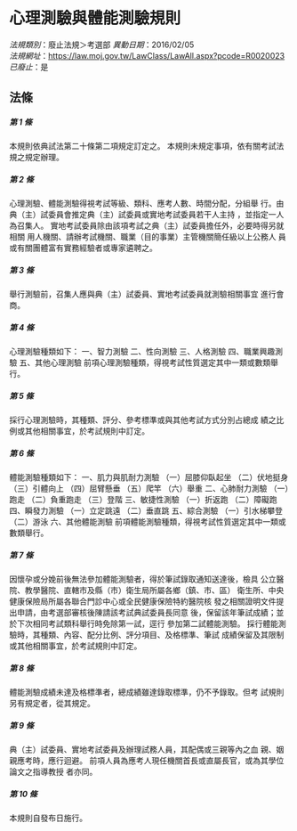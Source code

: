 # 心理測驗與體能測驗規則

*法規類別*：廢止法規＞考選部
*異動日期*：2016/02/05  
*法規網址*：https://law.moj.gov.tw/LawClass/LawAll.aspx?pcode=R0020023
*已廢止*：是


## 法條
##### 第 1 條
本規則依典試法第二十條第二項規定訂定之。
本規則未規定事項，依有關考試法規之規定辦理。

##### 第 2 條
心理測驗、體能測驗得視考試等級、類科、應考人數、時間分配，分組舉
行。由典（主）試委員會推定典（主）試委員或實地考試委員若干人主持
，並指定一人為召集人。
實地考試委員除由該項考試之典（主）試委員擔任外，必要時得另就相關
用人機關、請辦考試機關、職業（目的事業）主管機關簡任級以上公務人
員或有關團體富有實務經驗者或專家遴聘之。

##### 第 3 條
舉行測驗前，召集人應與典（主）試委員、實地考試委員就測驗相關事宜
進行會商。

##### 第 4 條
心理測驗種類如下：
一、智力測驗
二、性向測驗
三、人格測驗
四、職業興趣測驗
五、其他心理測驗
前項心理測驗種類，得視考試性質選定其中一類或數類舉行。

##### 第 5 條
採行心理測驗時，其種類、評分、參考標準或與其他考試方式分別占總成
績之比例或其他相關事宜，於考試規則中訂定。

##### 第 6 條
體能測驗種類如下：
一、肌力與肌耐力測驗
（一）屈膝仰臥起坐
（二）伏地挺身
（三）引體向上
（四）屈臂懸垂
（五）爬竿
（六）舉重
二、心肺耐力測驗
（一）跑走
（二）負重跑走
（三）登階
三、敏捷性測驗
（一）折返跑
（二）障礙跑
四、瞬發力測驗
（一）立定跳遠
（二）垂直跳
五、綜合測驗
（一）引水梯攀登
（二）游泳
六、其他體能測驗
前項體能測驗種類，得視考試性質選定其中一類或數類舉行。

##### 第 7 條
因懷孕或分娩前後無法參加體能測驗者，得於筆試錄取通知送達後，檢具
公立醫院、教學醫院、直轄市及縣（市）衛生局所屬各鄉（鎮、市、區）
衛生所、中央健康保險局所屬各聯合門診中心或全民健康保險特約醫院核
發之相關證明文件提出申請，由考選部審核後陳請該考試典試委員長同意
後，保留該年筆試成績；並於下次相同考試類科舉行時免除第一試，逕行
參加第二試體能測驗。
採行體能測驗時，其種類、內容、配分比例、評分項目、及格標準、筆試
成績保留及其限制或其他相關事宜，於考試規則中訂定。

##### 第 8 條
體能測驗成績未達及格標準者，總成績雖達錄取標準，仍不予錄取。但考
試規則另有規定者，從其規定。

##### 第 9 條
典（主）試委員、實地考試委員及辦理試務人員，其配偶或三親等內之血
親、姻親應考時，應行迴避。
前項人員為應考人現任機關首長或直屬長官，或為其學位論文之指導教授
者亦同。

##### 第 10 條
本規則自發布日施行。


